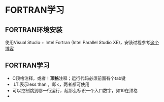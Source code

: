 # FORTRAN学习


## FORTRAN环境安装
使用Visual Studio + Intel Fortran (Intel Parallel Studio XE)，安装过程参考[这个博客](https://blog.csdn.net/Mr_JjPolarBear/article/details/89449667)

## FORTRAN学习
* C顶格注释，或者！**顶格**注释；运行代码必须前面有个tab键
* .LT.表示less than ，即<，两者都可使用
* 可以控制跳到哪一行运行，起那么标识一个入口数字，如10在顶格
* 